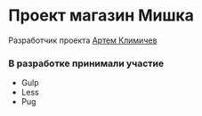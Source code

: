 # Проект магазин Мишка

Разработчик проекта [Артем Климичев](https://htmlacademy.ru/profile/id2217743)

### В разработке принимали участие

* Gulp
* Less
* Pug